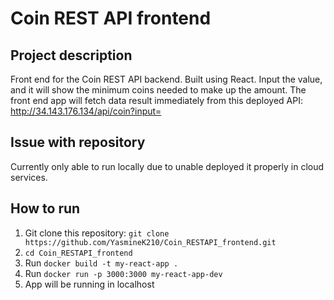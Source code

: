 # Coin REST API frontend

## Project description
Front end for the Coin REST API backend. Built using React.
Input the value, and it will show the minimum coins needed to make up the amount.
The front end app will fetch data result immediately from this deployed API: http://34.143.176.134/api/coin?input=

## Issue with repository
Currently only able to run locally due to unable deployed it properly in cloud services.

## How to run
1. Git clone this repository: `git clone https://github.com/YasmineK210/Coin_RESTAPI_frontend.git`
2. `cd Coin_RESTAPI_frontend`
3. Run `docker build -t my-react-app .`
4. Run `docker run -p 3000:3000 my-react-app-dev`
5. App will be running in localhost
